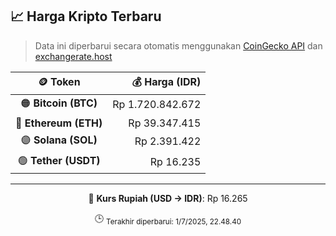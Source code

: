 

<!-- HARGA_KRIPTO -->
## 📈 Harga Kripto Terbaru

> Data ini diperbarui secara otomatis menggunakan [CoinGecko API](https://www.coingecko.com/) dan [exchangerate.host](https://exchangerate.host/)

<div align="center">

| 🪙 Token | 💰 Harga (IDR) |
|:------:|---------------:|
| 🟠 **Bitcoin (BTC)**   | Rp 1.720.842.672 |
| 🔵 **Ethereum (ETH)**  | Rp 39.347.415 |
| 🟣 **Solana (SOL)**    | Rp 2.391.422 |
| 🟢 **Tether (USDT)**   | Rp 16.235 |

---

💱 **Kurs Rupiah (USD → IDR)**: Rp 16.265

🕒 <sub>Terakhir diperbarui: 1/7/2025, 22.48.40</sub>

</div>
<!-- /HARGA_KRIPTO -->